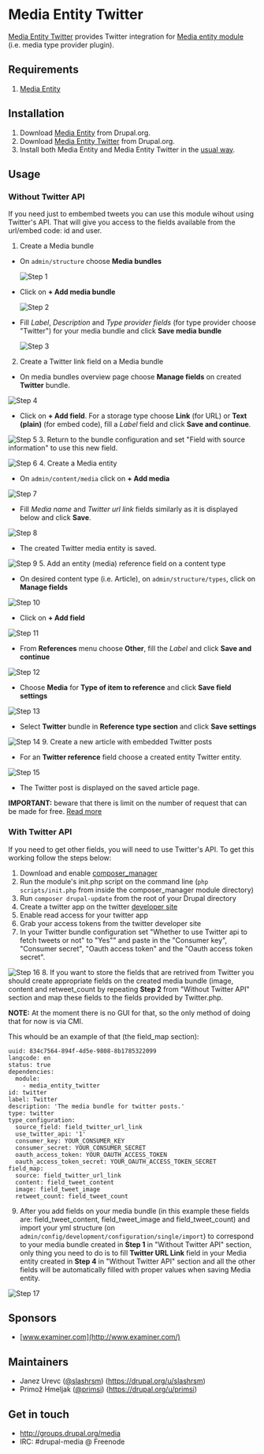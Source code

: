 # Media Entity Twitter

[Media Entity Twitter](https://www.drupal.org/project/media_entity_twitter) provides Twitter integration for [Media entity module](https://www.drupal.org/project/media_entity) (i.e. media type provider plugin).

## Requirements

1. [Media Entity](https://www.drupal.org/project/media_entity)

## Installation

1. Download [Media Entity](https://www.drupal.org/node/2099473/release) from Drupal.org.
2. Download [Media Entity Twitter](https://www.drupal.org/node/2352799/release) from Drupal.org.
3. Install both Media Entity and Media Entity Twitter in the [usual way](https://www.drupal.org/documentation/install/modules-themes/modules-8).

## Usage

### Without Twitter API

If you need just to embembed tweets you can use this module wihout using Twitter's API. That will give you access to the fields available from the url/embed code: id and user.

1. Create a Media bundle
  * On `admin/structure` choose **Media bundles**

    ![Step 1](images/twitter/step_1.png)
  * Click on **+ Add media bundle**
  
    ![Step 2](images/twitter/step_2.png)
  * Fill *Label*, *Description* and *Type provider fields* (for type provider choose "Twitter") for your media bundle and click **Save media bundle**
  
    ![Step 3](images/twitter/step_3.png)
2. Create a Twitter link field on a Media bundle
  * On media bundles overview page choose **Manage fields** on created **Twitter** bundle.
  
   ![Step 4](images/twitter/step_4.png)
  * Click on **+ Add field**. For a storage type choose **Link** (for URL) or **Text (plain)** (for embed code), fill a *Label* field and click **Save and continue**.
  
   ![Step 5](images/twitter/step_5.png)
3. Return to the bundle configuration and set "Field with source information" to use this new field.

   ![Step 6](images/twitter/step_6.png)
4. Create a Media entity
  * On `admin/content/media` click on **+ Add media**
  
   ![Step 7](images/twitter/step_7.png)
  * Fill *Media name* and *Twitter url link* fields similarly as it is displayed below and click **Save**.
  
   ![Step 8](images/twitter/step_8.png)
  * The created Twitter media entity is saved.
  
   ![Step 9](images/twitter/step_9.png)
5. Add an entity (media) reference field on a content type
  * On desired content type (i.e. Article), on `admin/structure/types`, click on **Manage fields**
  
   ![Step 10](images/twitter/step_10.png)
  * Click on **+ Add field**
  
   ![Step 11](images/twitter/step_11.png)
  * From **References** menu choose **Other**, fill the *Label* and click **Save and continue**
  
   ![Step 12](images/twitter/step_12.png)
  * Choose **Media** for **Type of item to reference** and click **Save field settings**
  
   ![Step 13](images/twitter/step_13.png)
  * Select **Twitter** bundle in **Reference type section** and click **Save settings**
  
   ![Step 14](images/twitter/step_14.png)
9. Create a new article with embedded Twitter posts
  * For an **Twitter reference** field choose a created entity Twitter entity.
  
   ![Step 15](images/twitter/step_15.png)
  * The Twitter post is displayed on the saved article page.

**IMPORTANT:** beware that there is limit on the number of request that can be made for free. [Read more](https://dev.twitter.com/rest/public)

### With Twitter API

If you need to get other fields, you will need to use Twitter's API. To get this working follow the steps below:

1. Download and enable [composer_manager](https://www.drupal.org/project/composer_manager)
2. Run the module's init.php script on the command line (`php scripts/init.php` from inside the composer_manager module directory)
3. Run `composer drupal-update` from the root of your Drupal directory
4. Create a twitter app on the twitter [developer site](https://dev.twitter.com/apps/)
5. Enable read access for your twitter app
6. Grab your access tokens from the twitter developer site
7. In your Twitter bundle configuration set "Whether to use Twitter api to fetch tweets or not" to "Yes"" and paste in the "Consumer key", "Consumer secret", "Oauth access token" and the "Oauth access token secret".

  ![Step 16](images/twitter/step_16.png)
8. If you want to store the fields that are retrived from Twitter you should create appropriate fields on the created media bundle (image, content and retweet_count by repeating **Step 2** from "Without Twitter API" section and map these fields to the fields provided by Twitter.php.

**NOTE:** At the moment there is no GUI for that, so the only method of doing that for now is via CMI.

This whould be an example of that (the field_map section):

```
uuid: 834c7564-894f-4d5e-9808-8b1785322099
langcode: en
status: true
dependencies:
  module:
    - media_entity_twitter
id: twitter
label: Twitter
description: 'The media bundle for twitter posts.'
type: twitter
type_configuration:
  source_field: field_twitter_url_link
  use_twitter_api: '1'
  consumer_key: YOUR_CONSUMER_KEY
  consumer_secret: YOUR_CONSUMER_SECRET
  oauth_access_token: YOUR_OAUTH_ACCESS_TOKEN
  oauth_access_token_secret: YOUR_OAUTH_ACCESS_TOKEN_SECRET
field_map:
  source: field_twitter_url_link
  content: field_tweet_content
  image: field_tweet_image
  retweet_count: field_tweet_count
```
9. After you add fields on your media bundle (in this example these fields are: field_tweet_content, field_tweet_image and field_tweet_count) and import your yml structure (on `admin/config/development/configuration/single/import`) to correspond to your media bundle created in **Step 1** in "Without Twitter API" section, only thing you need to do is to fill **Twitter URL Link** field in your Media entity created in **Step 4** in "Without Twitter API" section and all the other fields will be automatically filled with proper values when saving Media entity.

  ![Step 17](images/twitter/step_17.png)

## Sponsors

- [www.examiner.com](http://www.examiner.com/)

## Maintainers
- Janez Urevc ([@slashrsm](https://github.com/slashrsm)) (https://drupal.org/u/slashrsm)
- Primož Hmeljak ([@primsi](https://github.com/primsi)) (https://drupal.org/u/primsi)

## Get in touch
- http://groups.drupal.org/media
- IRC: #drupal-media @ Freenode
